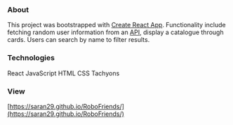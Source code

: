 ### About
This project was bootstrapped with [Create React App](https://github.com/facebook/create-react-app). Functionality include fetching random user information from an [API](https://jsonplaceholder.typicode.com/users), display a catalogue through cards. Users can search by name to filter results. 

### Technologies 
React
JavaScript
HTML
CSS
Tachyons 

### View
[https://saran29.github.io/RoboFriends/](https://saran29.github.io/RoboFriends/)
